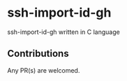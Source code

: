 # ssh-import-id-gh
ssh-import-id-gh written in C language

## Contributions

Any PR(s) are welcomed.
